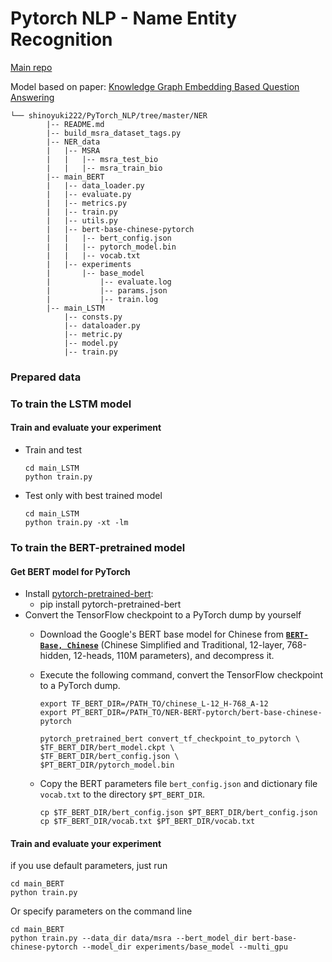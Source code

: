 # Pytorch NLP - Name Entity Recognition
[Main repo](https://github.com/shinoyuki222/PyTorch_NLP)

Model based on paper:
[Knowledge Graph Embedding Based Question Answering](http://research.baidu.com/Public/uploads/5c1c9a58317b3.pdf)

```
└── shinoyuki222/PyTorch_NLP/tree/master/NER
        |-- README.md
        |-- build_msra_dataset_tags.py
        |-- NER_data
        |   |-- MSRA
        |   |   |-- msra_test_bio
        |   |   |-- msra_train_bio
        |-- main_BERT
        |   |-- data_loader.py
        |   |-- evaluate.py
        |   |-- metrics.py
        |   |-- train.py
        |   |-- utils.py
        |   |-- bert-base-chinese-pytorch
        |   |   |-- bert_config.json
        |   |   |-- pytorch_model.bin
        |   |   |-- vocab.txt
        |   |-- experiments
        |       |-- base_model
        |           |-- evaluate.log
        |           |-- params.json
        |           |-- train.log
        |-- main_LSTM
            |-- consts.py
            |-- dataloader.py
            |-- metric.py
            |-- model.py
            |-- train.py         
```
### Prepared data
### To train the LSTM model

#### Train and evaluate your experiment
- Train and test
  ```shell
  cd main_LSTM
  python train.py
  ```
- Test only with best trained model
  ```shell
  cd main_LSTM
  python train.py -xt -lm
  ```
### To train the BERT-pretrained model
#### Get BERT model for PyTorch
- Install [pytorch-pretrained-bert](https://pypi.org/project/pytorch-pretrained-bert/):
    + pip install pytorch-pretrained-bert
- Convert the TensorFlow checkpoint to a PyTorch dump by yourself
    + Download the Google's BERT base model for Chinese from **[`BERT-Base, Chinese`](https://storage.googleapis.com/bert_models/2018_11_03/chinese_L-12_H-768_A-12.zip)** (Chinese Simplified and Traditional, 12-layer, 768-hidden, 12-heads, 110M parameters), and decompress it.

    + Execute the following command,  convert the TensorFlow checkpoint to a PyTorch dump.

       ```shell
       export TF_BERT_DIR=/PATH_TO/chinese_L-12_H-768_A-12
       export PT_BERT_DIR=/PATH_TO/NER-BERT-pytorch/bert-base-chinese-pytorch
       
       pytorch_pretrained_bert convert_tf_checkpoint_to_pytorch \
       $TF_BERT_DIR/bert_model.ckpt \
       $TF_BERT_DIR/bert_config.json \
       $PT_BERT_DIR/pytorch_model.bin
       ```

    + Copy the BERT parameters file `bert_config.json` and dictionary file `vocab.txt` to the directory `$PT_BERT_DIR`.

       ```shell
       cp $TF_BERT_DIR/bert_config.json $PT_BERT_DIR/bert_config.json
       cp $TF_BERT_DIR/vocab.txt $PT_BERT_DIR/vocab.txt
       ```
#### Train and evaluate your experiment
   if you use default parameters, just run

   ```shell
   cd main_BERT
   python train.py
   ```

   Or specify parameters on the command line

   ```shell
   cd main_BERT
   python train.py --data_dir data/msra --bert_model_dir bert-base-chinese-pytorch --model_dir experiments/base_model --multi_gpu
   ```